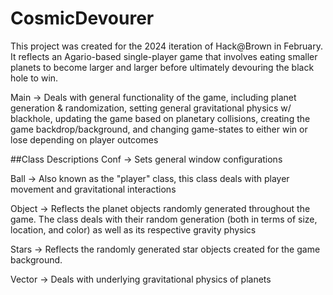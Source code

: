 # CosmicDevourer
This project was created for the 2024 iteration of Hack@Brown in February. It reflects an Agario-based single-player 
game that involves eating smaller planets to become larger and larger before ultimately devouring the black hole to win. 

Main -> Deals with general functionality of the game, including planet generation & randomization, setting general gravitational 
physics w/ blackhole, updating the game based on planetary collisions, creating the game backdrop/background, and changing game-states 
to either win or lose depending on player outcomes

##Class Descriptions
Conf -> Sets general window configurations

Ball -> Also known as the "player" class, this class deals with player movement and gravitational interactions

Object -> Reflects the planet objects randomly generated throughout the game. The class deals with their random generation (both in terms of size, location, and color) as well as its respective gravity physics 

Stars -> Reflects the randomly generated star objects created for the game background. 

Vector -> Deals with underlying gravitational physics of planets 
